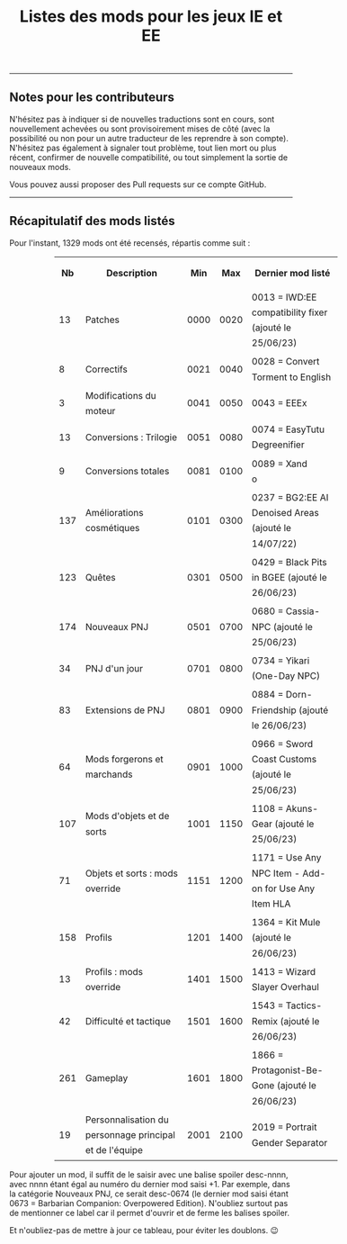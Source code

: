 <div align="center"><h1>Listes des mods pour les jeux IE et EE</h1>

</div><br>


<hr>


## Notes pour les contributeurs

N'hésitez pas à indiquer si de nouvelles traductions sont en cours, sont nouvellement achevées ou sont provisoirement mises de côté (avec la possibilité ou non pour un autre traducteur de les reprendre à son compte). N'hésitez pas également à signaler tout problème, tout lien mort ou plus récent, confirmer de nouvelle compatibilité, ou tout simplement la sortie de nouveaux mods. 

Vous pouvez aussi proposer des Pull requests sur ce compte GitHub.


<hr>


## Récapitulatif des mods listés

Pour l'instant, 1329 mods ont été recensés, répartis comme suit :


<div align="center">
<table class="tableau" style="margin-left: 80px; line-height: 170%;">
<tr style= "line-height: 300%;">
<th>Nb</th>
<th>Description</th>
<th>Min</th>
<th>Max</th>
<th>Dernier mod listé</th>
</tr>
<tr>
<td>13</td>
<td>Patches</td>
<td>0000</td>
<td>0020</td>
<td><div align="left">0013 = IWD:EE compatibility fixer (ajouté le 25/06/23)</div></td>
</tr>
<tr>
<td>8</td>
<td>Correctifs</td>
<td>0021</td>
<td>0040</td>
<td><div align="left">0028 = Convert Torment to English</div></td>
</tr>
<tr>
<td>3</td>
<td>Modifications du moteur</td>
<td>0041</td>
<td>0050</td>
<td><div align="left">0043 = EEEx</div></td>
</tr>
<tr>
<td>13</td>
<td>Conversions : Trilogie</td>
<td>0051</td>
<td>0080</td>
<td><div align="left">0074 = EasyTutu Degreenifier</div></td>
</tr>
<tr>
<td>9</td>
<td>Conversions totales</td>
<td>0081</td>
<td>0100</td>
<td><div align="left">0089 = Xand</div>o</td>
</tr>

<tr>
<td>137</td>
<td>Améliorations cosmétiques</td>
<td>0101</td>
<td>0300</td>
<td><div align="left">0237 = BG2:EE AI Denoised Areas (ajouté le 14/07/22) </div></td>
</tr>
<!-- Ajout d umod Nouvelles voix de compagnons pour IWD et IWD2
14.07.22 : Ajout du mod BG:EE AI Denoised Areas -->

<tr>
<td>123</td>
<td>Quêtes</td>
<td>0301</td>
<td>0500</td>
<td><div align="left">0429 = Black Pits in BGEE (ajouté le 26/06/23)</div></td>
</tr>
<!-- 19.04.2022 : Aerie in BG:EE (desc-0503) transféré depuis la catégorie Les PNJ recrutables supplémentaires dans la catégorie Les quêtes, nouvelles aventures et les modifications des quêtes existantes -->

<tr>
<td>174</td>
<td>Nouveaux PNJ</td>
<td>0501</td>
<td>0700</td>
<td><div align="left">0680 = Cassia-NPC (ajouté le 25/06/23)</div></td>
</tr>

<tr>
<td>34</td>
<td>PNJ d'un jour</td>
<td>0701</td>
<td>0800</td>
<td><div align="left">0734 = Yikari (One-Day NPC)</div></td>
</tr>

<tr>
<td>83</td>
<td>Extensions de PNJ</td>
<td>0801</td>
<td>0900</td>
<td><div align="left">0884 = Dorn-Friendship (ajouté le 26/06/23)</div></td>
</tr>
<!-- 19.04.2022 : Mod NPC (desc-0594) transféré depuis la catégorie Les PNJ recrutables supplémentaires dans la catégorie Les améliorations des PNJ recrutables (ou non) existants
19.04.2022 : BG:EE NPC Tweaks (desc-1631), Classkits for NPCs (desc-1649), Level One NPCs (desc-1736), NPC Enhanced for Everyone (desc-1766), NPC KitPack (desc-1767) transférés depuis la catégorie Les modifications du gameplay ou des règles de jeu dans la catégorie Les améliorations des PNJ recrutables (ou non) existants -->

<tr>
<td>64</td>
<td>Mods forgerons et marchands</td>
<td>0901</td>
<td>1000</td>
<td><div align="left">0966 = Sword Coast Customs (ajouté le 25/06/23)</div></td>
</tr>

<tr>
<td>107</td>
<td>Mods d'objets et de sorts</td>
<td>1001</td>
<td>1150</td>
<td><div align="left">1108 = Akuns-Gear (ajouté le 25/06/23)</div></td>
</tr>

<tr>
<td>71</td>
<td>Objets et sorts : mods override</td>
<td>1151</td>
<td>1200</td>
<td><div align="left">1171 = Use Any NPC Item - Add-on for Use Any Item HLA</div></td>
</tr>

<tr>
<td>158</td>
<td>Profils</td>
<td>1201</td>
<td>1400</td>
<td><div align="left">1364 = Kit Mule (ajouté le 26/06/23)</div></td>
</tr>
<!-- 14.07.2022 : Improved Beastmaster Kit (desc-1408) transféré depuis la catégorie Profils : mods override dans la catégorie Profils (desc-1358)
07.01.22 : Ajout du mod Druid Kit Enhancements -->

<tr>
<td>13</td>
<td>Profils : mods override</td>
<td>1401</td>
<td>1500</td>
<td><div align="left">1413 = Wizard Slayer Overhaul</div></td>
</tr>
<!-- 14.07.2022 : Improved Beastmaster Kit (desc-1408) transféré depuis la catégorie Profils : mods override dans la catégorie Profils (desc-1358) -->

<tr>
<td>42</td>
<td>Difficulté et tactique</td>
<td>1501</td>
<td>1600</td>
<td><div align="left">1543 = Tactics-Remix (ajouté le 26/06/23)</div></td>
</tr>
<!-- 22.05.2022 : Level adder (desc-1735) transféré depuis la catégorie Les modifications du gameplay ou des règles de jeu dans la catégorie Les mods d'augmentation de difficulté -->

<tr>
<td>261</td>
<td>Gameplay</td>
<td>1601</td>
<td>1800</td>
<td><div align="left">1866 = Protagonist-Be-Gone (ajouté le 26/06/23)</div></td>
</tr>

<tr>
<td>19</td>
<td>Personnalisation du personnage principal et de l'équipe</td>
<td>2001</td>
<td>2100</td>
<td><div align="left">2019 = Portrait Gender Separator</div></td>
</tr>

</table>
</div>

Pour ajouter un mod, il suffit de le saisir avec une balise spoiler desc-nnnn, avec nnnn étant égal au numéro du dernier mod saisi +1. Par exemple, dans la catégorie Nouveaux PNJ, ce serait desc-0674 (le dernier mod saisi étant 0673 = Barbarian Companion: Overpowered Edition). N'oubliez surtout pas de mentionner ce label car il permet d'ouvrir et de ferme les balises spoiler.

Et n'oubliez-pas de mettre à jour ce tableau, pour éviter les doublons. :wink:

